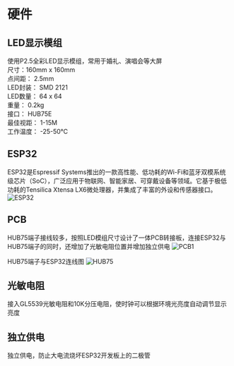 # 硬件

## LED显示模组

使用P2.5全彩LED显示模组，常用于婚礼、演唱会等大屏  
尺寸：160mm x 160mm  
点间距： 2.5mm  
LED封装： SMD 2121  
LED数量： 64 x 64  
重量： 0.2kg  
接口： HUB75E  
最佳视距： 1-15M  
工作温度： -25-50℃

## ESP32

ESP32是Espressif Systems推出的一款高性能、低功耗的Wi-Fi和蓝牙双模系统级芯片（SoC），广泛应用于物联网、智能家居、可穿戴设备等领域。它基于极低功耗的Tensilica Xtensa LX6微处理器，并集成了丰富的外设和传感器接口。
![ESP32](/img/esp32.png)

## PCB

HUB75端子接线较多，按照LED模组尺寸设计了一体PCB转接板，连接ESP32与HUB75端子的同时，还增加了光敏电阻位置并增加独立供电
![PCB1](/img/pcb1.png)

HUB75端子与ESP32连线图
![HUB75](/img/hub75.png)

## 光敏电阻

接入GL5539光敏电阻和10K分压电阻，使时钟可以根据环境光亮度自动调节显示亮度

## 独立供电

独立供电，防止大电流烧坏ESP32开发板上的二极管